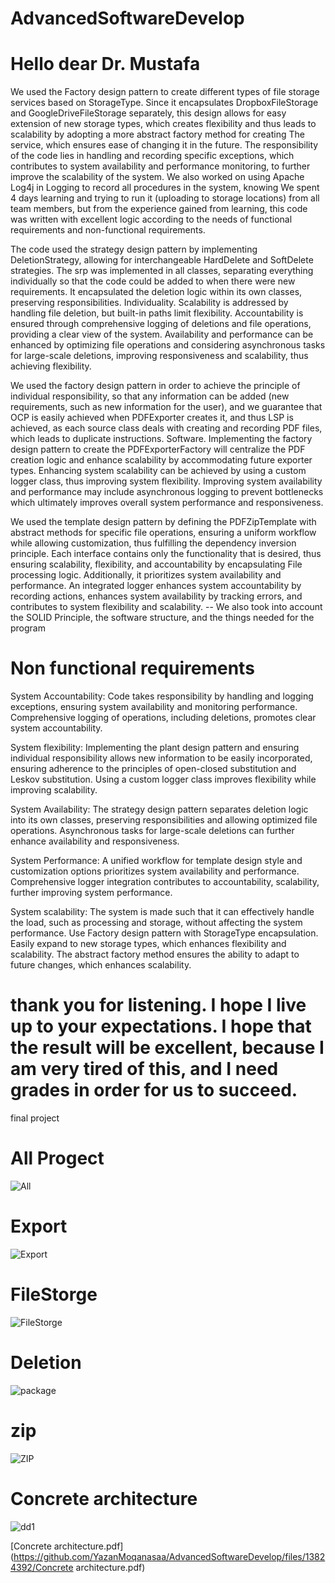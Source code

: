 # AdvancedSoftwareDevelop

# Hello dear Dr. Mustafa

We used the Factory design pattern to create different types of file storage services based on StorageType. Since it encapsulates DropboxFileStorage and GoogleDriveFileStorage separately, this design allows for easy extension of new storage types, which creates flexibility and thus leads to scalability by adopting a more abstract factory method for creating The service, which ensures ease of changing it in the future. The responsibility of the code lies in handling and recording specific exceptions, which contributes to system availability and performance monitoring, to further improve the scalability of the system. We also worked on using Apache Log4j in Logging to record all procedures in the system, knowing We spent 4 days learning and trying to run it (uploading to storage locations) from all team members, but from the experience gained from learning, this code was written with excellent logic according to the needs of functional requirements and non-functional requirements.

The code used the strategy design pattern by implementing DeletionStrategy, allowing for interchangeable HardDelete and SoftDelete strategies. The srp was implemented in all classes, separating everything individually so that the code could be added to when there were new requirements. It encapsulated the deletion logic within its own classes, preserving responsibilities. Individuality. Scalability is addressed by handling file deletion, but built-in paths limit flexibility. Accountability is ensured through comprehensive logging of deletions and file operations, providing a clear view of the system. Availability and performance can be enhanced by optimizing file operations and considering asynchronous tasks for large-scale deletions, improving responsiveness and scalability, thus achieving flexibility.

We used the factory design pattern in order to achieve the principle of individual responsibility, so that any information can be added (new requirements, such as new information for the user), and we guarantee that OCP is easily achieved when PDFExporter creates it, and thus LSP is achieved, as each source class deals with creating and recording PDF files, which leads to duplicate instructions. Software. Implementing the factory design pattern to create the PDFExporterFactory will centralize the PDF creation logic and enhance scalability by accommodating future exporter types. Enhancing system scalability can be achieved by using a custom logger class, thus improving system flexibility. Improving system availability and performance may include asynchronous logging to prevent bottlenecks which ultimately improves overall system performance and responsiveness.

We used the template design pattern by defining the PDFZipTemplate with abstract methods for specific file operations, ensuring a uniform workflow while allowing customization, thus fulfilling the dependency inversion principle. Each interface contains only the functionality that is desired, thus ensuring scalability, flexibility, and accountability by encapsulating File processing logic. Additionally, it prioritizes system availability and performance. An integrated logger enhances system accountability by recording actions, enhances system availability by tracking errors, and contributes to system flexibility and scalability.
-- We also took into account the SOLID Principle, the software structure, and the things needed for the program

# Non functional requirements

System Accountability: Code takes responsibility by handling and logging exceptions, ensuring system availability and monitoring performance. Comprehensive logging of operations, including deletions, promotes clear system accountability.

System flexibility: Implementing the plant design pattern and ensuring individual responsibility allows new information to be easily incorporated, ensuring adherence to the principles of open-closed substitution and Leskov substitution. Using a custom logger class improves flexibility while improving scalability.

System Availability: The strategy design pattern separates deletion logic into its own classes, preserving responsibilities and allowing optimized file operations. Asynchronous tasks for large-scale deletions can further enhance availability and responsiveness.

System Performance: A unified workflow for template design style and customization options prioritizes system availability and performance. Comprehensive logger integration contributes to accountability,  scalability, further improving system performance.

System scalability: The system is made such that it can effectively handle the load, such as processing and storage, without affecting the system performance. Use Factory design pattern with StorageType encapsulation. Easily expand to new storage types, which enhances flexibility and scalability. The abstract factory method ensures the ability to adapt to future changes, which enhances scalability.

# thank you for listening. I hope I live up to your expectations. I hope that the result will be excellent, because I am very tired of this, and I need grades in order for us to succeed.
final project

# All Progect
![All](https://github.com/YazanMoqanasaa/AdvancedSoftwareDevelop/assets/150680289/178c66de-5f62-4c50-9c57-2cff85c9e955)
# Export
![Export](https://github.com/YazanMoqanasaa/AdvancedSoftwareDevelop/assets/150680289/d7ff45d3-5429-4f99-b660-7a09e5b35a14)
# FileStorge
![FileStorge](https://github.com/YazanMoqanasaa/AdvancedSoftwareDevelop/assets/150680289/ae72c3a0-fccb-45e4-84a9-e20897976f35)
# Deletion
![package](https://github.com/YazanMoqanasaa/AdvancedSoftwareDevelop/assets/150680289/512269d1-1796-4191-9f1d-b64117e5ec70)
# zip
![ZIP](https://github.com/YazanMoqanasaa/AdvancedSoftwareDevelop/assets/150680289/48b9066e-c0c5-41cb-b075-0d03036ba8d4)
# Concrete architecture
![dd1](https://github.com/YazanMoqanasaa/AdvancedSoftwareDevelop/assets/104298354/7f50dc1c-b3d6-4d0f-b447-6d3ce1c8d661)

[Concrete architecture.pdf](https://github.com/YazanMoqanasaa/AdvancedSoftwareDevelop/files/13824392/Concrete architecture.pdf)



